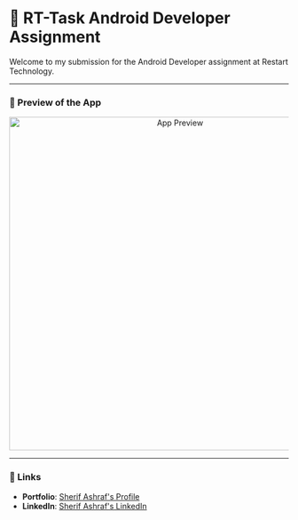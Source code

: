 # 🚀 RT-Task Android Developer Assignment

Welcome to my submission for the Android Developer assignment at Restart Technology.

---

### 📱 Preview of the App

<p align="center">
  <img src="https://link-to-your-preview-video-or-gif" alt="App Preview" width="600">
</p>

---

### 🔗 Links
- **Portfolio**: [Sherif Ashraf's Profile](https://sherifashraf74.github.io/)
- **LinkedIn**: [Sherif Ashraf's LinkedIn](https://linkedin.com/in/cherif-ashraf)
